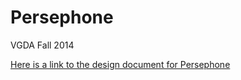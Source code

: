 Persephone
==========

VGDA Fall 2014

[Here is a link to the design document for Persephone](https://docs.google.com/file/d/0B3LIXaWNJRzzaERWSzB2YVFoZlk/edit)